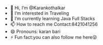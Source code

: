 - 👋 Hi, I’m @Karankothalkar
- 👀 I’m interested in Traveling 
- 🌱 I’m currently learning Java Full Stacks 
- 📫 How to reach me Contact:8421041256
- 😄 Pronouns: karan bari
- ⚡ Fun fact:you can also follow me here😜

<!---
Karankothalkar/Karankothalkar is a ✨ special ✨ repository because its `README.md` (this file) appears on your GitHub profile.
You can click the Preview link to take a look at your changes.
--->
